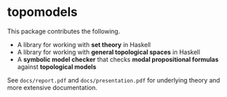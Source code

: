 # topomodels


This package contributes the following.
- A library for working with **set theory** in Haskell
- A library for working with **general topological spaces** in Haskell
- A **symbolic model checker** that checks **modal propositional formulas** against **topological models**


See `docs/report.pdf` and `docs/presentation.pdf` for underlying theory and more extensive documentation.
